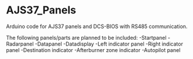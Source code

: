 # AJS37_Panels
Arduino code for AJS37 panels and DCS-BIOS with RS485 communication.

The following panels/parts are planned to be included:
-Startpanel
-Radarpanel
-Datapanel
-Datadisplay
-Left indicator panel
-Right indicator panel
-Destination indicator
-Afterburner zone indicator
-Autopilot panel

